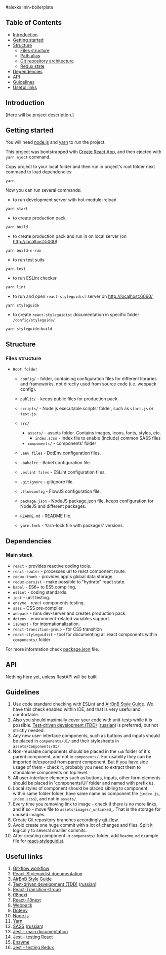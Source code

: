 #alexkalinin-boilerplate

## Table of Contents
* [Introduction](#introduction)
* [Getting started](#getting-started)
* [Structure](#structure)
  * [Files structure](#files-structure)
  * [Path alias](#path-alias)
  * [Git repository architecture](#git-repository-architecture)
  * [Redux state](#redux-state)
* [Dependencies](#dependencies)
* [API](#api)
* [Guidelines](#guidelines)
* [Useful links](#useful-links)



## Introduction
[Here will be project description.]


## Getting started
You will need [node.js](https://nodejs.org/en/) and [yarn](https://yarnpkg.com/lang/en/)
 to run the project.

This project was bootstrapped with [Create React App](https://github.com/facebookincubator/create-react-app),
and then ejected with `yarn eject` command.

Copy project to your local folder and then run in project's root
folder next command to load dependencies:

```
yarn
```

Now you can run several commands:
* to run development server with hot-module-reload

```
yarn start
```

* to create production pack

```
yarn build
```

* to create production pack and run in on local server
(on [http://localhost:5000](http://localhost:5000))

```
yarn build-n-run
```

* to run test suits

```
yarn test
```

* to run ESLint checker

```
yarn lint
```

* to run and open `react-styleguidist` server on [http://localhost:6060/](http://localhost:6060/)

```
yarn styleguide
```

* to create `react-styleguidist` documentation in specific folder `/config/styleguide/`

```
yarn styleguide:build
```


## Structure
### Files structure
* `Root folder`
  * `config/` - folder, containing configuration files for different libraries
                and frameworks, not directly used from source code (i.e. webpack config).
  * `public/` - keeps public files for production pack.
  * `scripts/` - Node.js executable scripts' folder, such as `start.js` or `test.js`.
  * `src/`
    * `assets/` - assets folder. Contains images, icons, fonts, styles, etc.
      * `index.scss` - index file to enable (include) common SASS files
    * `components/` - components' folder

  * `.env files` - DotEnv configuration files.
  * `.babelrc` - Babel configuration file.
  * `.eslint files` - ESLint configuration files.
  * `.gitignore` - gitignore file.
  * `.flowconfig` - FlowJS configuration file.
  * `package.json` - NodeJS package.json file,
                     keeps configuration for NodeJS and different packages.
  * `README.md` - README file.
  * `yarn.lock` - Yarn-lock file with packages' versions.


## Dependencies
### Main stack

* `react` - provides reactive coding tools.
* `react-router` - processes url to react component route.
* `redux-thunk` - provides app's global data storage.
* `redux-persist` - make possible to "hydrate" react state.
* `babel` - ES6+ to ES5 compiling.
* `eslint` - coding standards.
* `jest` - unit testing.
* `enzyme` - react-components testing.
* `sass` - CSS pre-compiler.
* `webpack` - runs dev-server and creates production pack.
* `dotenv` - environment-related variables support.
* `i18next` - for internationalization.
* `react-transition-group` - for CSS transition
* `react-styleguidist` - tool for documenting all react components
                         within `components/` folder

For more information check [package.json](package.json) file.

## API
Nothing here yet, unless RestAPI will be built


## Guidelines
1. Use code standard checking with ESLint and
   [AirBnB Style Guide](https://airbnb.io/javascript/).
   We have this check enabled within IDE, and that is very useful and comfortable.
1. Also you should maximally cover your code with unit-tests while it is possible.
   [Test-driven development (TDD)](https://en.wikipedia.org/wiki/Test-driven_development)
   ([russian](https://ru.wikipedia.org/wiki/%D0%A0%D0%B0%D0%B7%D1%80%D0%B0%D0%B1%D0%BE%D1%82%D0%BA%D0%B0_%D1%87%D0%B5%D1%80%D0%B5%D0%B7_%D1%82%D0%B5%D1%81%D1%82%D0%B8%D1%80%D0%BE%D0%B2%D0%B0%D0%BD%D0%B8%D0%B5))
   is preferred, but not strictly needed.
1. Any new user-interface components, such as buttons and inputs should
   be placed in `components/UI/` and their stylesheets in `assets/Components/UI/`.
1. Non-reusable components should be placed in the `sub` folder of it's parent component,
   and not in `components/`. For usability they can be imported in/exported from parent component. 
   But if you have side usage of them - check it, probably you need to extract them
   to standalone components on top level.
1. All user-interface elements such as buttons, inputs, other form elements should be
   placed in 'components/UI' folder and named with prefix `UI`.
1. Local styles of component should be placed sibling to component, within same folder folder,
   have same name as component file (`index.js`, `index.scss`), and not in `assets/`.
1. Every time you removing link to image - check if there is no more links,
   and if so - move file to `assets/images/_unlinked_`. That is the storage for unused images.
1. Create Git repository branches accordingly [git-flow](https://www.atlassian.com/git/tutorials/comparing-workflows/gitflow-workflow).
1. Avoid create one huge commit with a lot of changes and files.
   Split it logically to several smaller commits.
1. After creating component in `components/` folder, add `Readme.md` example
   file for [react-styleguidist](https://react-styleguidist.js.org/docs/getting-started). 

## Useful links
1. [Git-flow workflow](https://www.atlassian.com/git/tutorials/comparing-workflows/gitflow-workflow)
1. [React-Styleguidist documentation](https://react-styleguidist.js.org/docs/getting-started)
1. [AirBnB Style Guide](https://airbnb.io/javascript/)
1. [Test-driven development (TDD)](https://en.wikipedia.org/wiki/Test-driven_development)
   ([russian](https://ru.wikipedia.org/wiki/%D0%A0%D0%B0%D0%B7%D1%80%D0%B0%D0%B1%D0%BE%D1%82%D0%BA%D0%B0_%D1%87%D0%B5%D1%80%D0%B5%D0%B7_%D1%82%D0%B5%D1%81%D1%82%D0%B8%D1%80%D0%BE%D0%B2%D0%B0%D0%BD%D0%B8%D0%B5))
1. [React-Transition-Group](https://github.com/reactjs/react-transition-group/tree/v1-stable)
1. [i18next](https://www.i18next.com/)
1. [React-i18next](https://react.i18next.com/)
1. [Webpack](https://webpack.js.org/)
1. [Dotenv](https://github.com/motdotla/dotenv)
1. [Node.js](https://nodejs.org/en/)
1. [Yarn](https://yarnpkg.com/lang/en/)
1. [SASS](http://sass-lang.com/) ([russian](https://sass-scss.ru/))
1. [Jest - main documentation](https://jestjs.io/docs/en/getting-started)
1. [Jest - testing React](https://jestjs.io/docs/en/tutorial-react)
1. [Enzyme](https://github.com/airbnb/enzyme)
1. [Jest - testing Redux](https://redux.js.org/recipes/writingtests)

